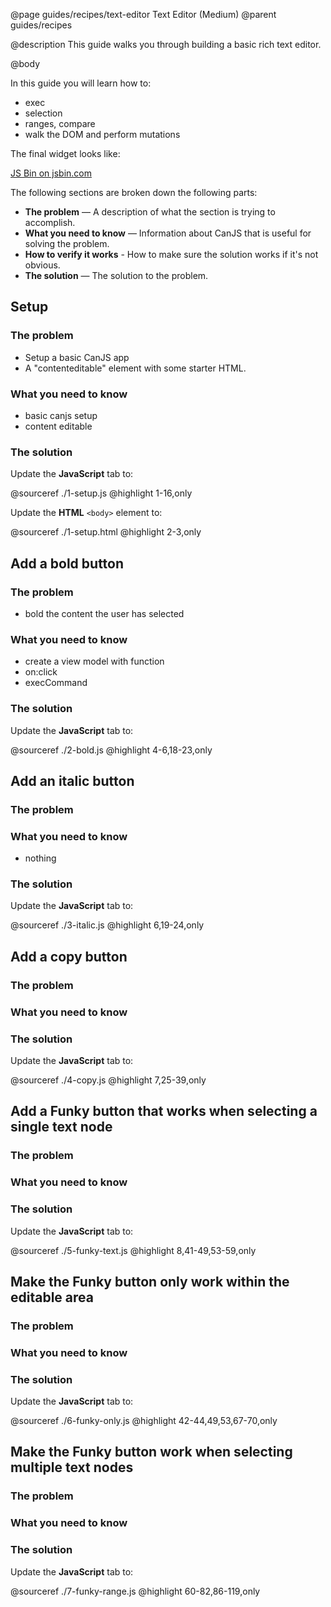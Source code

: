 @page guides/recipes/text-editor Text Editor (Medium)
@parent guides/recipes

@description This guide walks you through building a
basic rich text editor.


@body

In this guide you will learn how to:

- exec
- selection
- ranges, compare
- walk the DOM and perform mutations

The final widget looks like:

<a class="jsbin-embed" href="https://jsbin.com/zefajic/14/embed?output&height=400px">JS Bin on jsbin.com</a>

The following sections are broken down the following parts:

- __The problem__ — A description of what the section is trying to accomplish.
- __What you need to know__ — Information about CanJS that is useful for solving the problem.
- __How to verify it works__ - How to make sure the solution works if it's not obvious.
- __The solution__ — The solution to the problem.

## Setup ##

### The problem
- Setup a basic CanJS app
- A "contenteditable" element with some starter HTML.
### What you need to know
- basic canjs setup
- content editable

### The solution

Update the __JavaScript__ tab to:

@sourceref ./1-setup.js
@highlight 1-16,only

Update the __HTML__ `<body>` element to:

@sourceref ./1-setup.html
@highlight 2-3,only





## Add a bold button ##

### The problem

- bold the content the user has selected

### What you need to know

- create a view model with function
- on:click
- execCommand

### The solution

Update the __JavaScript__ tab to:

@sourceref ./2-bold.js
@highlight 4-6,18-23,only







## Add an italic button ##

### The problem

### What you need to know

- nothing

### The solution

Update the __JavaScript__ tab to:

@sourceref ./3-italic.js
@highlight 6,19-24,only







## Add a copy button ##

### The problem

### What you need to know

### The solution

Update the __JavaScript__ tab to:

@sourceref ./4-copy.js
@highlight 7,25-39,only







## Add a Funky button that works when selecting a single text node ##

### The problem

### What you need to know

### The solution

Update the __JavaScript__ tab to:

@sourceref ./5-funky-text.js
@highlight 8,41-49,53-59,only







## Make the Funky button only work within the editable area

### The problem

### What you need to know

### The solution

Update the __JavaScript__ tab to:

@sourceref ./6-funky-only.js
@highlight 42-44,49,53,67-70,only







## Make the Funky button work when selecting multiple text nodes ##

### The problem

### What you need to know

### The solution

Update the __JavaScript__ tab to:

@sourceref ./7-funky-range.js
@highlight 60-82,86-119,only








<script src="//static.jsbin.com/js/embed.min.js?4.0.4"></script>
